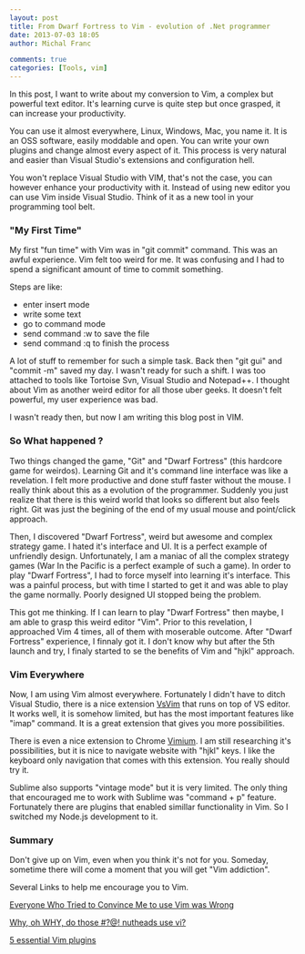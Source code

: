 ```yaml
---
layout: post
title: From Dwarf Fortress to Vim - evolution of .Net programmer
date: 2013-07-03 18:05
author: Michal Franc

comments: true
categories: [Tools, vim]
---
```

In this post, I want to write about my conversion to Vim, a complex but powerful text editor. It's learning curve is quite step but once grasped, it can increase your productivity.

You can use it almost everywhere, Linux, Windows, Mac, you name it. It is an OSS software, easily moddable and open. You can write your own plugins and change almost every aspect of it. This process is very natural and easier than Visual Studio's extensions and configuration hell.

You won't replace Visual Studio with VIM, that's not the case, you can however enhance your productivity with it. Instead of using new editor you can use Vim inside Visual Studio. Think of it as a new tool in your programming tool belt.

<h3>"My First Time"</h3>

My first "fun time" with Vim was in "git commit" command. This was an awful experience. Vim felt too weird for me. It was confusing and I had to spend a significant amount of time to commit something. 

Steps are like:
<ul>
<li>enter insert mode</li>
<li>write some text</li>
<li>go to command mode</li>
<li>send command :w to save the file</li>
<li>send command :q to finish the process</li>
</ul>

A lot of stuff to remember for such a simple task. Back then "git gui" and "commit -m" saved my day. I wasn't ready for such a shift. I was too attached to tools like Tortoise Svn, Visual Studio and Notepad++. I thought about Vim as another weird editor for all those uber geeks. It doesn't felt powerful, my user experience was bad. 

I wasn't ready then, but now I am writing this blog post in VIM.

<h3>So What happened ?</h3>

Two things changed the game, "Git" and "Dwarf Fortress" (this hardcore game for weirdos). Learning Git and it's command line interface was like a revelation. I felt more productive and done stuff faster without the mouse. I really think about this as a evolution of the programmer. Suddenly you just realize that there is this weird world that looks so different but also feels right. Git was just the begining of the end of my usual mouse and point/click approach. 

Then, I discovered "Dwarf Fortress", weird but awesome and complex strategy game. I hated it's interface and UI. It is a perfect example of unfriendly design. Unfortunately, I am a maniac of all the complex strategy games (War In the Pacific is a perfect example of such a game). In order to play "Dwarf Fortress", I had to force myself into learning it's interface. This was a painful process, but with time I started to get it and was able to play the game normally. Poorly designed UI stopped being the problem.

This got me thinking. If I can learn to play "Dwarf Fortress" then maybe, I am able to grasp this weird  editor "Vim". Prior to this revelation, I approached Vim 4 times, all of them with moserable outcome. After "Dwarf Fortress" experience, I finnaly got it. I don't know why but after the 5th launch and try, I finaly started to se the benefits of Vim and "hjkl" approach. 

<h3>Vim Everywhere</h3>

Now, I am using Vim almost everywhere. Fortunately I didn't have to ditch Visual Studio, there is a nice extension <a href="http://visualstudiogallery.msdn.microsoft.com/59ca71b3-a4a3-46ca-8fe1-0e90e3f79329">VsVim</a> that runs on top of VS editor. It works well, it is somehow limited, but has the most important features like "imap" command. It is a great extension that gives you more possibilities. 

There is even a nice extension to Chrome <a href="https://chrome.google.com/webstore/detail/vimium/dbepggeogbaibhgnhhndojpepiihcmeb">Vimium</a>. I am still researching it's possibilities, but it is nice to navigate website with "hjkl" keys. I like the keyboard only navigation that comes with this extension. You really should try it.

Sublime also supports "vintage mode" but it is very limited. The only thing that encouraged me to work with Sublime was "command + p" feature. Fortunately there are plugins that enabled simillar functionality in Vim. So I switched my Node.js development to it.

<h3>Summary</h3>

Don't give up on Vim, even when you think it's not for you. Someday, sometime there will come a moment that you will get "Vim addiction".

Several Links to help me encourage you to Vim.

<a href="http://yehudakatz.com/2010/07/29/everyone-who-tried-to-convince-me-to-use-vim-was-wrong/">Everyone Who Tried to Convince Me to use Vim was Wrong</a>

<a href="http://www.viemu.com/a-why-vi-vim.html">Why, oh WHY, do those #?@! nutheads use vi?</a>

<a href="http://joelhooks.com/blog/2013/04/23/5-essential-vim-plugins/">5 essential Vim plugins</a>
